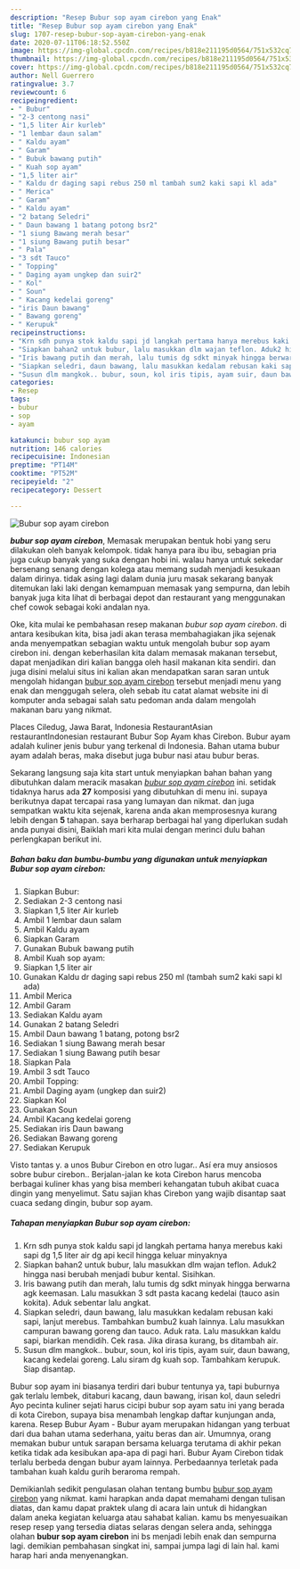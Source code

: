 ```yaml
---
description: "Resep Bubur sop ayam cirebon yang Enak"
title: "Resep Bubur sop ayam cirebon yang Enak"
slug: 1707-resep-bubur-sop-ayam-cirebon-yang-enak
date: 2020-07-11T06:18:52.550Z
image: https://img-global.cpcdn.com/recipes/b818e211195d0564/751x532cq70/bubur-sop-ayam-cirebon-foto-resep-utama.jpg
thumbnail: https://img-global.cpcdn.com/recipes/b818e211195d0564/751x532cq70/bubur-sop-ayam-cirebon-foto-resep-utama.jpg
cover: https://img-global.cpcdn.com/recipes/b818e211195d0564/751x532cq70/bubur-sop-ayam-cirebon-foto-resep-utama.jpg
author: Nell Guerrero
ratingvalue: 3.7
reviewcount: 6
recipeingredient:
- " Bubur"
- "2-3 centong nasi"
- "1,5 liter Air kurleb"
- "1 lembar daun salam"
- " Kaldu ayam"
- " Garam"
- " Bubuk bawang putih"
- " Kuah sop ayam"
- "1,5 liter air"
- " Kaldu dr daging sapi rebus 250 ml tambah sum2 kaki sapi kl ada"
- " Merica"
- " Garam"
- " Kaldu ayam"
- "2 batang Seledri"
- " Daun bawang 1 batang potong bsr2"
- "1 siung Bawang merah besar"
- "1 siung Bawang putih besar"
- " Pala"
- "3 sdt Tauco"
- " Topping"
- " Daging ayam ungkep dan suir2"
- " Kol"
- " Soun"
- " Kacang kedelai goreng"
- "iris Daun bawang"
- " Bawang goreng"
- " Kerupuk"
recipeinstructions:
- "Krn sdh punya stok kaldu sapi jd langkah pertama hanya merebus kaki sapi dg 1,5 liter air dg api kecil hingga keluar minyaknya"
- "Siapkan bahan2 untuk bubur, lalu masukkan dlm wajan teflon. Aduk2 hingga nasi berubah menjadi bubur kental. Sisihkan."
- "Iris bawang putih dan merah, lalu tumis dg sdkt minyak hingga berwarna agk keemasan. Lalu masukkan 3 sdt pasta kacang kedelai (tauco asin kokita). Aduk sebentar lalu angkat."
- "Siapkan seledri, daun bawang, lalu masukkan kedalam rebusan kaki sapi, lanjut merebus. Tambahkan bumbu2 kuah lainnya. Lalu masukkan campuran bawang goreng dan tauco. Aduk rata. Lalu masukkan kaldu sapi, biarkan mendidih. Cek rasa. Jika dirasa kurang, bs ditambah air."
- "Susun dlm mangkok.. bubur, soun, kol iris tipis, ayam suir, daun bawang, kacang kedelai goreng. Lalu siram dg kuah sop. Tambahkam kerupuk. Siap disantap."
categories:
- Resep
tags:
- bubur
- sop
- ayam

katakunci: bubur sop ayam 
nutrition: 146 calories
recipecuisine: Indonesian
preptime: "PT14M"
cooktime: "PT52M"
recipeyield: "2"
recipecategory: Dessert

---
```



![Bubur sop ayam cirebon](https://img-global.cpcdn.com/recipes/b818e211195d0564/751x532cq70/bubur-sop-ayam-cirebon-foto-resep-utama.jpg)

<b><i>bubur sop ayam cirebon</i></b>, Memasak merupakan bentuk hobi yang seru dilakukan oleh banyak kelompok. tidak hanya para ibu ibu, sebagian pria juga cukup banyak yang suka dengan hobi ini. walau hanya untuk sekedar bersenang senang dengan kolega atau memang sudah menjadi kesukaan dalam dirinya. tidak asing lagi dalam dunia juru masak sekarang banyak ditemukan laki laki dengan kemampuan memasak yang sempurna, dan lebih banyak juga kita lihat di berbagai depot dan restaurant yang menggunakan chef cowok sebagai koki andalan nya.

Oke, kita mulai ke pembahasan resep makanan <i>bubur sop ayam cirebon</i>. di antara kesibukan kita, bisa jadi akan terasa membahagiakan jika sejenak anda menyempatkan sebagian waktu untuk mengolah bubur sop ayam cirebon ini. dengan keberhasilan kita dalam memasak makanan tersebut, dapat menjadikan diri kalian bangga oleh hasil makanan kita sendiri. dan juga disini melalui situs ini kalian akan mendapatkan saran saran untuk mengolah hidangan <u>bubur sop ayam cirebon</u> tersebut menjadi menu yang enak dan menggugah selera, oleh sebab itu catat alamat website ini di komputer anda sebagai salah satu pedoman anda dalam mengolah makanan baru yang nikmat.

Places Ciledug, Jawa Barat, Indonesia RestaurantAsian restaurantIndonesian restaurant Bubur Sop Ayam khas Cirebon. Bubur ayam adalah kuliner jenis bubur yang terkenal di Indonesia. Bahan utama bubur ayam adalah beras, maka disebut juga bubur nasi atau bubur beras.


Sekarang langsung saja kita start untuk menyiapkan bahan bahan yang dibutuhkan dalam meracik masakan <u><i>bubur sop ayam cirebon</i></u> ini. setidak tidaknya harus ada <b>27</b> komposisi yang dibutuhkan di menu ini. supaya berikutnya dapat tercapai rasa yang lumayan dan nikmat. dan juga sempatkan waktu kita sejenak, karena anda akan memprosesnya kurang lebih dengan <b>5</b> tahapan. saya berharap berbagai hal yang diperlukan sudah anda punyai disini, Baiklah mari kita mulai dengan merinci dulu bahan perlengkapan berikut ini.

<!--inarticleads1-->

##### Bahan baku dan bumbu-bumbu yang digunakan untuk menyiapkan Bubur sop ayam cirebon:

1. Siapkan  Bubur:
1. Sediakan 2-3 centong nasi
1. Siapkan 1,5 liter Air kurleb
1. Ambil 1 lembar daun salam
1. Ambil  Kaldu ayam
1. Siapkan  Garam
1. Gunakan  Bubuk bawang putih
1. Ambil  Kuah sop ayam:
1. Siapkan 1,5 liter air
1. Gunakan  Kaldu dr daging sapi rebus 250 ml (tambah sum2 kaki sapi kl ada)
1. Ambil  Merica
1. Ambil  Garam
1. Sediakan  Kaldu ayam
1. Gunakan 2 batang Seledri
1. Ambil  Daun bawang 1 batang, potong bsr2
1. Sediakan 1 siung Bawang merah besar
1. Sediakan 1 siung Bawang putih besar
1. Siapkan  Pala
1. Ambil 3 sdt Tauco
1. Ambil  Topping:
1. Ambil  Daging ayam (ungkep dan suir2)
1. Siapkan  Kol
1. Gunakan  Soun
1. Ambil  Kacang kedelai goreng
1. Sediakan iris Daun bawang
1. Sediakan  Bawang goreng
1. Sediakan  Kerupuk


Visto tantas y. a unos Bubur Cirebon en otro lugar.. Así era muy ansiosos sobre bubur cirebon.. Berjalan-jalan ke kota Cirebon harus mencoba berbagai kuliner khas yang bisa memberi kehangatan tubuh akibat cuaca dingin yang menyelimut. Satu sajian khas Cirebon yang wajib disantap saat cuaca sedang dingin, bubur sop ayam. 

<!--inarticleads2-->

##### Tahapan menyiapkan Bubur sop ayam cirebon:

1. Krn sdh punya stok kaldu sapi jd langkah pertama hanya merebus kaki sapi dg 1,5 liter air dg api kecil hingga keluar minyaknya
1. Siapkan bahan2 untuk bubur, lalu masukkan dlm wajan teflon. Aduk2 hingga nasi berubah menjadi bubur kental. Sisihkan.
1. Iris bawang putih dan merah, lalu tumis dg sdkt minyak hingga berwarna agk keemasan. Lalu masukkan 3 sdt pasta kacang kedelai (tauco asin kokita). Aduk sebentar lalu angkat.
1. Siapkan seledri, daun bawang, lalu masukkan kedalam rebusan kaki sapi, lanjut merebus. Tambahkan bumbu2 kuah lainnya. Lalu masukkan campuran bawang goreng dan tauco. Aduk rata. Lalu masukkan kaldu sapi, biarkan mendidih. Cek rasa. Jika dirasa kurang, bs ditambah air.
1. Susun dlm mangkok.. bubur, soun, kol iris tipis, ayam suir, daun bawang, kacang kedelai goreng. Lalu siram dg kuah sop. Tambahkam kerupuk. Siap disantap.


Bubur sop ayam ini biasanya terdiri dari bubur tentunya ya, tapi buburnya gak terlalu lembek, ditaburi kacang, daun bawang, irisan kol, daun seledri Ayo pecinta kuliner sejati harus cicipi bubur sop ayam satu ini yang berada di kota Cirebon, supaya bisa menambah lengkap daftar kunjungan anda, karena. Resep Bubur Ayam - Bubur ayam merupakan hidangan yang terbuat dari dua bahan utama sederhana, yaitu beras dan air. Umumnya, orang memakan bubur untuk sarapan bersama keluarga terutama di akhir pekan ketika tidak ada kesibukan apa-apa di pagi hari. Bubur Ayam Cirebon tidak terlalu berbeda dengan bubur ayam lainnya. Perbedaannya terletak pada tambahan kuah kaldu gurih beraroma rempah. 

Demikianlah sedikit pengulasan olahan tentang bumbu <u>bubur sop ayam cirebon</u> yang nikmat. kami harapkan anda dapat memahami dengan tulisan diatas, dan kamu dapat praktek ulang di acara lain untuk di hidangkan dalam aneka kegiatan keluarga atau sahabat kalian. kamu bs menyesuaikan resep resep yang tersedia diatas selaras dengan selera anda, sehingga olahan <b>bubur sop ayam cirebon</b> ini bs menjadi lebih enak dan sempurna lagi. demikian pembahasan singkat ini, sampai jumpa lagi di lain hal. kami harap hari anda menyenangkan.
